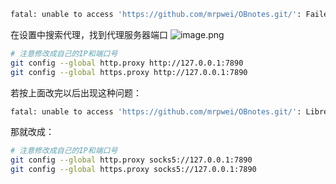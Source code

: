 ```bash
fatal: unable to access 'https://github.com/mrpwei/OBnotes.git/': Failed to connect to github.com port 443: Operation timed out
```

在设置中搜索代理，找到代理服务器端口
![image.png](https://imgbed-1305223678.cos.ap-guangzhou.myqcloud.com/20230730141202.png)


```bash
# 注意修改成自己的IP和端口号
git config --global http.proxy http://127.0.0.1:7890 
git config --global https.proxy http://127.0.0.1:7890
```

若按上面改完以后出现这种问题：

```bash
fatal: unable to access 'https://github.com/mrpwei/OBnotes.git/': LibreSSL SSL_connect: SSL_ERROR_SYSCALL in connection to 127.0.0.1:7890
```

那就改成：

```bash
# 注意修改成自己的IP和端口号
git config --global http.proxy socks5://127.0.0.1:7890 
git config --global https.proxy socks5://127.0.0.1:7890
```